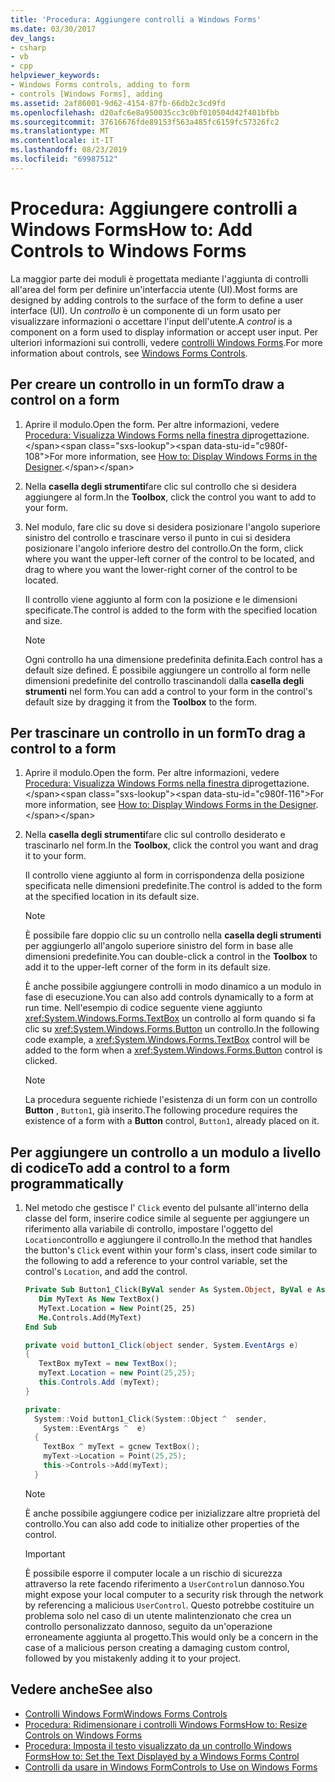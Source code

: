 ```yaml
---
title: 'Procedura: Aggiungere controlli a Windows Forms'
ms.date: 03/30/2017
dev_langs:
- csharp
- vb
- cpp
helpviewer_keywords:
- Windows Forms controls, adding to form
- controls [Windows Forms], adding
ms.assetid: 2af86001-9d62-4154-87fb-66db2c3cd9fd
ms.openlocfilehash: d20afc6e8a950035cc3c0bf010504d42f401bfbb
ms.sourcegitcommit: 37616676fde89153f563a485fc6159fc57326fc2
ms.translationtype: MT
ms.contentlocale: it-IT
ms.lasthandoff: 08/23/2019
ms.locfileid: "69987512"
---
```

# <a name="how-to-add-controls-to-windows-forms"></a><span data-ttu-id="c980f-102">Procedura: Aggiungere controlli a Windows Forms</span><span class="sxs-lookup"><span data-stu-id="c980f-102">How to: Add Controls to Windows Forms</span></span>
<span data-ttu-id="c980f-103">La maggior parte dei moduli è progettata mediante l'aggiunta di controlli all'area del form per definire un'interfaccia utente (UI).</span><span class="sxs-lookup"><span data-stu-id="c980f-103">Most forms are designed by adding controls to the surface of the form to define a user interface (UI).</span></span> <span data-ttu-id="c980f-104">Un *controllo* è un componente di un form usato per visualizzare informazioni o accettare l'input dell'utente.</span><span class="sxs-lookup"><span data-stu-id="c980f-104">A *control* is a component on a form used to display information or accept user input.</span></span> <span data-ttu-id="c980f-105">Per ulteriori informazioni sui controlli, vedere [controlli Windows Forms](index.md).</span><span class="sxs-lookup"><span data-stu-id="c980f-105">For more information about controls, see [Windows Forms Controls](index.md).</span></span>

## <a name="to-draw-a-control-on-a-form"></a><span data-ttu-id="c980f-106">Per creare un controllo in un form</span><span class="sxs-lookup"><span data-stu-id="c980f-106">To draw a control on a form</span></span>

1. <span data-ttu-id="c980f-107">Aprire il modulo.</span><span class="sxs-lookup"><span data-stu-id="c980f-107">Open the form.</span></span> <span data-ttu-id="c980f-108">Per altre informazioni, vedere [Procedura: Visualizza Windows Forms nella finestra di](https://docs.microsoft.com/previous-versions/visualstudio/visual-studio-2010/w5yd62ts(v=vs.100))progettazione.</span><span class="sxs-lookup"><span data-stu-id="c980f-108">For more information, see [How to: Display Windows Forms in the Designer](https://docs.microsoft.com/previous-versions/visualstudio/visual-studio-2010/w5yd62ts(v=vs.100)).</span></span>

2. <span data-ttu-id="c980f-109">Nella **casella degli strumenti**fare clic sul controllo che si desidera aggiungere al form.</span><span class="sxs-lookup"><span data-stu-id="c980f-109">In the **Toolbox**, click the control you want to add to your form.</span></span>

3. <span data-ttu-id="c980f-110">Nel modulo, fare clic su dove si desidera posizionare l'angolo superiore sinistro del controllo e trascinare verso il punto in cui si desidera posizionare l'angolo inferiore destro del controllo.</span><span class="sxs-lookup"><span data-stu-id="c980f-110">On the form, click where you want the upper-left corner of the control to be located, and drag to where you want the lower-right corner of the control to be located.</span></span>

     <span data-ttu-id="c980f-111">Il controllo viene aggiunto al form con la posizione e le dimensioni specificate.</span><span class="sxs-lookup"><span data-stu-id="c980f-111">The control is added to the form with the specified location and size.</span></span>

    > [!NOTE]
    > <span data-ttu-id="c980f-112">Ogni controllo ha una dimensione predefinita definita.</span><span class="sxs-lookup"><span data-stu-id="c980f-112">Each control has a default size defined.</span></span> <span data-ttu-id="c980f-113">È possibile aggiungere un controllo al form nelle dimensioni predefinite del controllo trascinandoli dalla **casella degli strumenti** nel form.</span><span class="sxs-lookup"><span data-stu-id="c980f-113">You can add a control to your form in the control's default size by dragging it from the **Toolbox** to the form.</span></span>

## <a name="to-drag-a-control-to-a-form"></a><span data-ttu-id="c980f-114">Per trascinare un controllo in un form</span><span class="sxs-lookup"><span data-stu-id="c980f-114">To drag a control to a form</span></span>

1. <span data-ttu-id="c980f-115">Aprire il modulo.</span><span class="sxs-lookup"><span data-stu-id="c980f-115">Open the form.</span></span> <span data-ttu-id="c980f-116">Per altre informazioni, vedere [Procedura: Visualizza Windows Forms nella finestra di](https://docs.microsoft.com/previous-versions/visualstudio/visual-studio-2010/w5yd62ts(v=vs.100))progettazione.</span><span class="sxs-lookup"><span data-stu-id="c980f-116">For more information, see [How to: Display Windows Forms in the Designer](https://docs.microsoft.com/previous-versions/visualstudio/visual-studio-2010/w5yd62ts(v=vs.100)).</span></span>

2. <span data-ttu-id="c980f-117">Nella **casella degli strumenti**fare clic sul controllo desiderato e trascinarlo nel form.</span><span class="sxs-lookup"><span data-stu-id="c980f-117">In the **Toolbox**, click the control you want and drag it to your form.</span></span>

     <span data-ttu-id="c980f-118">Il controllo viene aggiunto al form in corrispondenza della posizione specificata nelle dimensioni predefinite.</span><span class="sxs-lookup"><span data-stu-id="c980f-118">The control is added to the form at the specified location in its default size.</span></span>

    > [!NOTE]
    > <span data-ttu-id="c980f-119">È possibile fare doppio clic su un controllo nella **casella degli strumenti** per aggiungerlo all'angolo superiore sinistro del form in base alle dimensioni predefinite.</span><span class="sxs-lookup"><span data-stu-id="c980f-119">You can double-click a control in the **Toolbox** to add it to the upper-left corner of the form in its default size.</span></span>

     <span data-ttu-id="c980f-120">È anche possibile aggiungere controlli in modo dinamico a un modulo in fase di esecuzione.</span><span class="sxs-lookup"><span data-stu-id="c980f-120">You can also add controls dynamically to a form at run time.</span></span> <span data-ttu-id="c980f-121">Nell'esempio di codice seguente viene aggiunto <xref:System.Windows.Forms.TextBox> un controllo al form quando si fa clic su <xref:System.Windows.Forms.Button> un controllo.</span><span class="sxs-lookup"><span data-stu-id="c980f-121">In the following code example, a <xref:System.Windows.Forms.TextBox> control will be added to the form when a <xref:System.Windows.Forms.Button> control is clicked.</span></span>

    > [!NOTE]
    > <span data-ttu-id="c980f-122">La procedura seguente richiede l'esistenza di un form con un controllo **Button** , `Button1`, già inserito.</span><span class="sxs-lookup"><span data-stu-id="c980f-122">The following procedure requires the existence of a form with a **Button** control, `Button1`, already placed on it.</span></span>

## <a name="to-add-a-control-to-a-form-programmatically"></a><span data-ttu-id="c980f-123">Per aggiungere un controllo a un modulo a livello di codice</span><span class="sxs-lookup"><span data-stu-id="c980f-123">To add a control to a form programmatically</span></span>

1. <span data-ttu-id="c980f-124">Nel metodo che gestisce l' `Click` evento del pulsante all'interno della classe del form, inserire codice simile al seguente per aggiungere un riferimento alla variabile di controllo, impostare l'oggetto del `Location`controllo e aggiungere il controllo.</span><span class="sxs-lookup"><span data-stu-id="c980f-124">In the method that handles the button's `Click` event within your form's class, insert code similar to the following to add a reference to your control variable, set the control's `Location`, and add the control.</span></span>

    ```vb
    Private Sub Button1_Click(ByVal sender As System.Object, ByVal e As System.EventArgs) Handles Button1.Click
       Dim MyText As New TextBox()
       MyText.Location = New Point(25, 25)
       Me.Controls.Add(MyText)
    End Sub
    ```

    ```csharp
    private void button1_Click(object sender, System.EventArgs e)
    {
       TextBox myText = new TextBox();
       myText.Location = new Point(25,25);
       this.Controls.Add (myText);
    }
    ```

    ```cpp
    private:
      System::Void button1_Click(System::Object ^  sender,
        System::EventArgs ^  e)
      {
        TextBox ^ myText = gcnew TextBox();
        myText->Location = Point(25,25);
        this->Controls->Add(myText);
      }
    ```

    > [!NOTE]
    > <span data-ttu-id="c980f-125">È anche possibile aggiungere codice per inizializzare altre proprietà del controllo.</span><span class="sxs-lookup"><span data-stu-id="c980f-125">You can also add code to initialize other properties of the control.</span></span>

    > [!IMPORTANT]
    >  <span data-ttu-id="c980f-126">È possibile esporre il computer locale a un rischio di sicurezza attraverso la rete facendo riferimento a `UserControl`un dannoso.</span><span class="sxs-lookup"><span data-stu-id="c980f-126">You might expose your local computer to a security risk through the network by referencing a malicious `UserControl`.</span></span> <span data-ttu-id="c980f-127">Questo potrebbe costituire un problema solo nel caso di un utente malintenzionato che crea un controllo personalizzato dannoso, seguito da un'operazione erroneamente aggiunta al progetto.</span><span class="sxs-lookup"><span data-stu-id="c980f-127">This would only be a concern in the case of a malicious person creating a damaging custom control, followed by you mistakenly adding it to your project.</span></span>

## <a name="see-also"></a><span data-ttu-id="c980f-128">Vedere anche</span><span class="sxs-lookup"><span data-stu-id="c980f-128">See also</span></span>

- [<span data-ttu-id="c980f-129">Controlli Windows Form</span><span class="sxs-lookup"><span data-stu-id="c980f-129">Windows Forms Controls</span></span>](index.md)
- [<span data-ttu-id="c980f-130">Procedura: Ridimensionare i controlli Windows Forms</span><span class="sxs-lookup"><span data-stu-id="c980f-130">How to: Resize Controls on Windows Forms</span></span>](how-to-resize-controls-on-windows-forms.md)
- [<span data-ttu-id="c980f-131">Procedura: Imposta il testo visualizzato da un controllo Windows Forms</span><span class="sxs-lookup"><span data-stu-id="c980f-131">How to: Set the Text Displayed by a Windows Forms Control</span></span>](how-to-set-the-text-displayed-by-a-windows-forms-control.md)
- [<span data-ttu-id="c980f-132">Controlli da usare in Windows Form</span><span class="sxs-lookup"><span data-stu-id="c980f-132">Controls to Use on Windows Forms</span></span>](controls-to-use-on-windows-forms.md)
